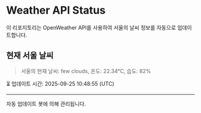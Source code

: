 
# Weather API Status

이 리포지토리는 OpenWeather API를 사용하여 서울의 날씨 정보를 자동으로 업데이트합니다.

## 현재 서울 날씨
> 서울의 현재 날씨: few clouds, 온도: 22.34°C, 습도: 82%

⏳ 업데이트 시간: 2025-09-25 10:48:55 (UTC)

---
자동 업데이트 봇에 의해 관리됩니다.
